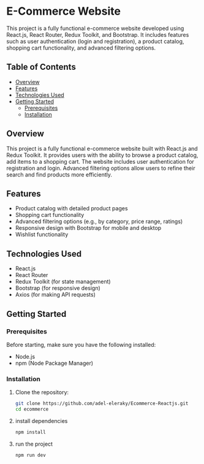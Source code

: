 # E-Commerce Website

This project is a fully functional e-commerce website developed using React.js, React Router, Redux Toolkit, and Bootstrap. It includes features such as user authentication (login and registration), a product catalog, shopping cart functionality, and advanced filtering options.

## Table of Contents

- [Overview](#overview)
- [Features](#features)
- [Technologies Used](#technologies-used)
- [Getting Started](#getting-started)
  - [Prerequisites](#prerequisites)
  - [Installation](#installation)


## Overview

This project is a fully functional e-commerce website built with React.js and Redux Toolkit. It provides users with the ability to browse a product catalog, add items to a shopping cart. The website includes user authentication for registration and login. Advanced filtering options allow users to refine their search and find products more efficiently.

## Features

- Product catalog with detailed product pages
- Shopping cart functionality
- Advanced filtering options (e.g., by category, price range, ratings)
- Responsive design with Bootstrap for mobile and desktop
- Wishlist functionality 

## Technologies Used

- React.js
- React Router
- Redux Toolkit (for state management)
- Bootstrap (for responsive design)
- Axios (for making API requests)

## Getting Started

### Prerequisites

Before starting, make sure you have the following installed:

- Node.js
- npm (Node Package Manager)

### Installation

1. Clone the repository:

   ```bash
   git clone https://github.com/adel-eleraky/Ecommerce-Reactjs.git
   cd ecommerce
   ```

2. install dependencies

   ```bash
   npm install
   ```

3. run the project
   ```bash
   npm run dev
   ```
   
